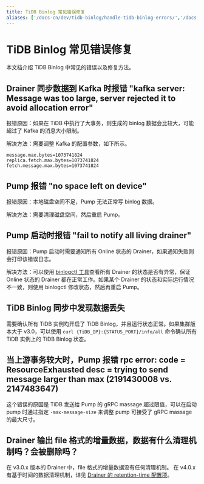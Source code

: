 ```yaml
---
title: TiDB Binlog 常见错误修复
aliases: ['/docs-cn/dev/tidb-binlog/handle-tidb-binlog-errors/','/docs-cn/dev/reference/tidb-binlog/troubleshoot/error-handling/']
---
```


# TiDB Binlog 常见错误修复

本文档介绍 TiDB Binlog 中常见的错误以及修复方法。

## Drainer 同步数据到 Kafka 时报错 "kafka server: Message was too large, server rejected it to avoid allocation error"

报错原因：如果在 TiDB 中执行了大事务，则生成的 binlog 数据会比较大，可能超过了 Kafka 的消息大小限制。

解决方法：需要调整 Kafka 的配置参数，如下所示。

```
message.max.bytes=1073741824
replica.fetch.max.bytes=1073741824
fetch.message.max.bytes=1073741824
```

## Pump 报错 "no space left on device"

报错原因：本地磁盘空间不足，Pump 无法正常写 binlog 数据。

解决方法：需要清理磁盘空间，然后重启 Pump。

## Pump 启动时报错 "fail to notify all living drainer"

报错原因：Pump 启动时需要通知所有 Online 状态的 Drainer，如果通知失败则会打印该错误日志。

解决方法：可以使用 [binlogctl 工具](/tidb-binlog/binlog-control.md)查看所有 Drainer 的状态是否有异常，保证 Online 状态的 Drainer 都在正常工作。如果某个 Drainer 的状态和实际运行情况不一致，则使用 binlogctl 修改状态，然后再重启 Pump。

## TiDB Binlog 同步中发现数据丢失

需要确认所有 TiDB 实例均开启了 TiDB Binlog，并且运行状态正常。如果集群版本大于 v3.0，可以使用 `curl {TiDB_IP}:{STATUS_PORT}/info/all` 命令确认所有 TiDB 实例上的 TiDB Binlog 状态。

## 当上游事务较大时，Pump 报错 rpc error: code = ResourceExhausted desc = trying to send message larger than max (2191430008 vs. 2147483647)

这个错误的原因是 TiDB 发送给 Pump 的 gRPC massage 超过限值，可以在启动 pump 时通过指定 `-max-message-size` 来调整 pump 可接受了 gRPC massage 的最大尺寸。

## Drainer 输出 file 格式的增量数据，数据有什么清理机制吗？会被删除吗？

在 v3.0.x 版本的 Drainer 中，file 格式的增量数据没有任何清理机制。
在 v4.0.x 有基于时间的数据清理机制，详见 [Drainer 的 retention-time 配置项](https://github.com/pingcap/tidb-binlog/blob/v4.0.9/cmd/drainer/drainer.toml#L153)。
